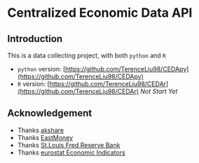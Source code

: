 # Centralized Economic Data API

## Introduction

This is a data collecting project, with both `python` and `R`

* `python` version: [https://github.com/TerenceLiu98/CEDApy](https://github.com/TerenceLiu98/CEDApy)
* `R` version: [https://github.com/TerenceLiu98/CEDAr](https://github.com/TerenceLiu98/CEDAr) *Not Start Yet*


## Acknowledgement

* Thanks [akshare](https://github.com/jindaxiang/akshare/)
* Thanks [EastMoney](https://www.eastmoney.com)
* Thanks [St.Louis Fred Reserve Bank](https://fred.stlouisfed.org/)
* Thanks [eurostat Economic Indicators](https://ec.europa.eu/eurostat/cache/infographs/economy/desktop/index.html)